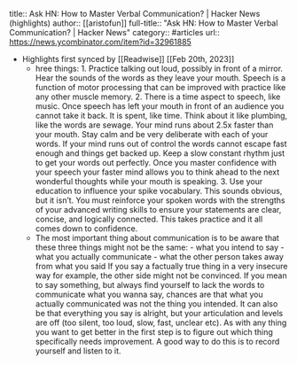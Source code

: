 title:: Ask HN: How to Master Verbal Communication? | Hacker News (highlights)
author:: [[aristofun]]
full-title:: "Ask HN: How to Master Verbal Communication? | Hacker News"
category:: #articles
url:: https://news.ycombinator.com/item?id=32961885

- Highlights first synced by [[Readwise]] [[Feb 20th, 2023]]
	- hree things: 1. Practice talking out loud, possibly in front of a mirror. Hear the sounds of the words as they leave your mouth. Speech is a function of motor processing that can be improved with practice like any other muscle memory.  2. There is a time aspect to speech, like music. Once speech has left your mouth in front of an audience you cannot take it back. It is spent, like time. Think about it like plumbing, like the words are sewage. Your mind runs about 2.5x faster than your mouth. Stay calm and be very deliberate with each of your words. If your mind runs out of control the words cannot escape fast enough and things get backed up. Keep a slow constant rhythm just to get your words out perfectly. Once you master confidence with your speech your faster mind allows you to think ahead to the next wonderful thoughts while your mouth is speaking.  3. Use your education to influence your spike vocabulary. This sounds obvious, but it isn’t. You must reinforce your spoken words with the strengths of your advanced writing skills to ensure your statements are clear, concise, and logically connected. This takes practice and it all comes down to confidence.
	- The most important thing about communication is to be aware that these three things might not be the same: - what you intend to say  - what you actually communicate  - what the other person takes away from what you said  If you say a factually true thing in a very insecure way for example, the other side might not be convinced. If you mean to say something, but always find yourself to lack the words to communicate what you wanna say, chances are that what you actually communicated was not the thing you intended. It can also be that everything you say is alright, but your articulation and levels are off (too silent, too loud, slow, fast, unclear etc).  As with any thing you want to get better in the first step is to figure out which thing specifically needs improvement. A good way to do this is to record yourself and listen to it.